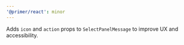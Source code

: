 ```yaml
---
'@primer/react': minor
---
```


Adds `icon` and `action` props to `SelectPanelMessage` to improve UX and accessibility.
